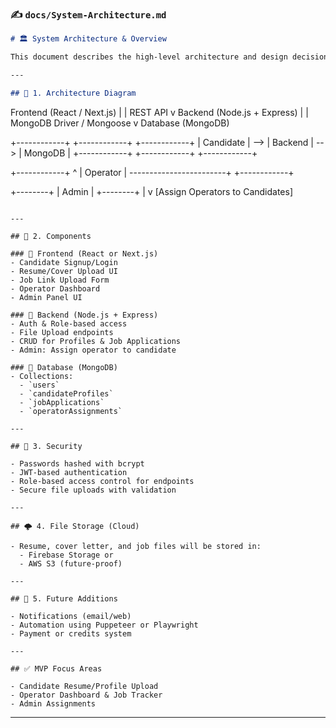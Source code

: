 ### ✍️ `docs/System-Architecture.md`

```markdown
# 🏛 System Architecture & Overview

This document describes the high-level architecture and design decisions of the Job Application Outsourcing Platform.

---

## 🧱 1. Architecture Diagram

```
Frontend (React / Next.js)
       |
       |  REST API
       v
Backend (Node.js + Express)
       |
       |  MongoDB Driver / Mongoose
       v
Database (MongoDB)

+------------+     +------------+     +------------+
|  Candidate | --> |   Backend  | --> |   MongoDB  |
+------------+     +------------+     +------------+

+------------+                          ^
|  Operator  | ------------------------+
+------------+

+--------+
| Admin  |
+--------+
    |
    v
[Assign Operators to Candidates]
```

---

## 🧩 2. Components

### 🔹 Frontend (React or Next.js)
- Candidate Signup/Login
- Resume/Cover Upload UI
- Job Link Upload Form
- Operator Dashboard
- Admin Panel UI

### 🔹 Backend (Node.js + Express)
- Auth & Role-based access
- File Upload endpoints
- CRUD for Profiles & Job Applications
- Admin: Assign operator to candidate

### 🔹 Database (MongoDB)
- Collections:
  - `users`
  - `candidateProfiles`
  - `jobApplications`
  - `operatorAssignments`

---

## 🔐 3. Security

- Passwords hashed with bcrypt
- JWT-based authentication
- Role-based access control for endpoints
- Secure file uploads with validation

---

## 🌩️ 4. File Storage (Cloud)

- Resume, cover letter, and job files will be stored in:
  - Firebase Storage or
  - AWS S3 (future-proof)

---

## 🔮 5. Future Additions

- Notifications (email/web)
- Automation using Puppeteer or Playwright
- Payment or credits system

---

## ✅ MVP Focus Areas

- Candidate Resume/Profile Upload
- Operator Dashboard & Job Tracker
- Admin Assignments
```

---
